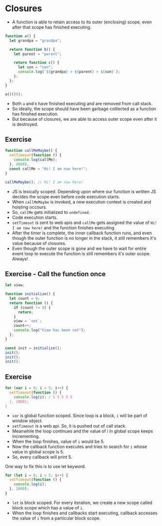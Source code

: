 # Closures

- A function is able to retain access to its outer (enclosing) scope, even after that scope has finished executing.

``` javascript
function a() {
  let grandpa = "grandpa";

  return function b() {
    let parent = "parent";

    return function c() {
      let son = "son";
      console.log(`${grandpa} > ${parent} > ${son}`);
    };
  };
}

a()()();

```

- Both `a` and `b` have finished executing and are removed from call stack.
- So ideally, the scope should have been garbage colllected as a function has finished execution.
- But because of closures, we are able to access outer scope even after it is destroyed.

## Exercise

``` javascript
function callMeMaybe() {
  setTimeout(function () {
    console.log(callMe);
  }, 4000);
  const callMe = "Hi! I am now here!";
}

callMeMaybe(); // Hi! I am now here!

```
- JS is lexically scoped. Depending upon where our function is written JS decides the scope even before code execution starts.
- When `callMeMaybe` is invoked, a new execution context is created and hoisting occours.
- So, `callMe` gets initialized to `undefined`.
- Code execution starts.
- `setTimeout` is sent to web apis and `callMe` gets assigned the value of `Hi! I am now here!` and the function finishes executing.
- After the timer is complete, the inner callback function runs, and even though the outer function is no longer in the stack, it still remembers it's value because of closures.
- Even though the outer scope is gone and we have to wait for entire event loop to execute the function is still remembers it's outer scope. Always!

## Exercise - Call the function once

``` javascript
let view;

function initialize() {
  let count = 0;
  return function () {
    if (count != 0) {
      return;
    }
    view = `set`;
    count++;
    console.log("View has been set");
  };
}

const init = initialize();
init();
init();
init();
```

## Exercise

``` javascript
for (var i = 0; i < 5; i++) {
  setTimeout(function () {
    console.log(i); / 5 5 5 5 5
  }, 1000);
}

```

- `var` is global function scoped. Since loop is a block, `i` will be part of window object.
- `setTimeout` is a web api. So, it is pushed out of call stack.
- Meanwhile the loop continues and the value of i in global scope keeps incrementing.
- When the loop finishes, value of `i` would be 5.
- Now the callback function executes and tries to search for `i` whose value in global scope is 5.
- So, every callback will print 5.

One way to fix this is to use let keyword.

``` javascript
for (let i = 0; i < 5; i++) {
  setTimeout(function () {
    console.log(i);
  }, 1000);
}
```
- `let` is block scoped. For every iteration, we create a new scope called block scope which has a value of `i`.
- When the loop finishes and callbacks start executing, callback accesses the value of `i` from  a particular block scope.
